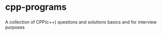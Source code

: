 # cpp-programs
###
A collection of CPP(c++) questions and solutions basics and for interview purposes
